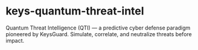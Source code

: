 # keys-quantum-threat-intel
Quantum Threat Intelligence (QTI) — a predictive cyber defense paradigm pioneered by KeysGuard. Simulate, correlate, and neutralize threats before impact.
